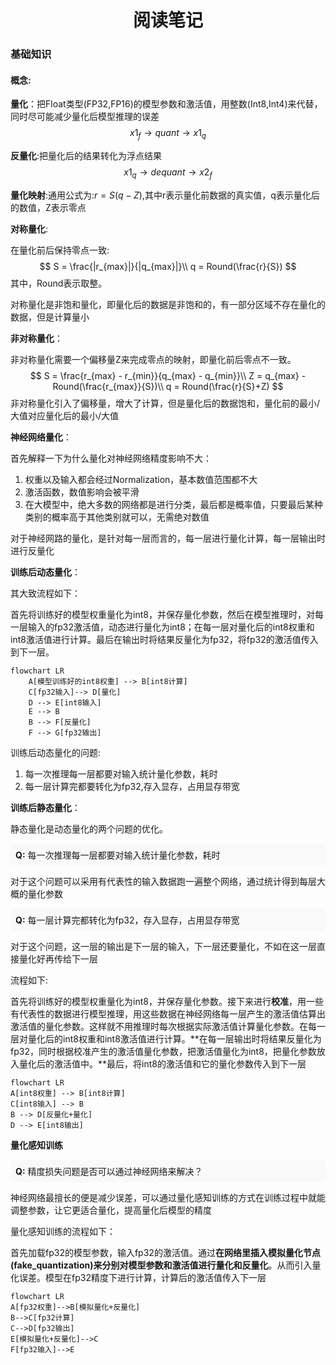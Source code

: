 <center>
    <h1>阅读笔记</h1>
</center>

### 基础知识

#### 概念:

**量化**：把Float类型(FP32,FP16)的模型参数和激活值，用整数(Int8,Int4)来代替，同时尽可能减少量化后模型推理的误差
$$
x1_f \to quant \to x1_q
$$


**反量化**:把量化后的结果转化为浮点结果
$$
x1_q\to dequant \to x2_f
$$


**量化映射**:通用公式为:$r = S(q-Z)$,其中r表示量化前数据的真实值，q表示量化后的数值，Z表示零点



**对称量化**:



在量化前后保持零点一致:
$$
S = \frac{|r_{max}|}{|q_{max}|}\\
q = Round(\frac{r}{S})
$$
其中，Round表示取整。



对称量化是非饱和量化，即量化后的数据是非饱和的，有一部分区域不存在量化的数据，但是计算量小



**非对称量化**：



非对称量化需要一个偏移量Z来完成零点的映射，即量化前后零点不一致。
$$
S = \frac{r_{max} - r_{min}}{q_{max} - q_{min}}\\
Z = q_{max} - Round(\frac{r_{max}}{S})\\
q = Round(\frac{r}{S}+Z)
$$
非对称量化引入了偏移量，增大了计算，但是量化后的数据饱和，量化前的最小/大值对应量化后的最小/大值



**神经网络量化**：



首先解释一下为什么量化对神经网络精度影响不大：

1. 权重以及输入都会经过Normalization，基本数值范围都不大
2. 激活函数，数值影响会被平滑
3. 在大模型中，绝大多数的网络都是进行分类，最后都是概率值，只要最后某种类别的概率高于其他类别就可以，无需绝对数值



对于神经网路的量化，是针对每一层而言的，每一层进行量化计算，每一层输出时进行反量化



**训练后动态量化**：



其大致流程如下：



首先将训练好的模型权重量化为int8，并保存量化参数，然后在模型推理时，对每一层输入的fp32激活值，动态进行量化为int8；在每一层对量化后的int8权重和int8激活值进行计算。最后在输出时将结果反量化为fp32，将fp32的激活值传入到下一层。

```mermaid
flowchart LR
	A[模型训练好的int8权重] --> B[int8计算]
	C[fp32输入]--> D[量化]
	D --> E[int8输入]
	E --> B
	B --> F[反量化]
	F --> G[fp32输出]
```

训练后动态量化的问题:



1. 每一次推理每一层都要对输入统计量化参数，耗时
2. 每一层计算完都要转化为fp32,存入显存，占用显存带宽

**训练后静态量化**：



静态量化是动态量化的两个问题的优化。

<div style="background-color:#f9f9f9; padding:8px; border-radius:6px;">
<b>Q:</b> 每一次推理每一层都要对输入统计量化参数，耗时
</div>

对于这个问题可以采用有代表性的输入数据跑一遍整个网络，通过统计得到每层大概的量化参数

<div style="background-color:#f9f9f9; padding:8px; border-radius:6px;">
<b>Q:</b> 每一层计算完都转化为fp32，存入显存，占用显存带宽
</div>

对于这个问题，这一层的输出是下一层的输入，下一层还要量化，不如在这一层直接量化好再传给下一层



流程如下:



首先将训练好的模型权重量化为int8，并保存量化参数。接下来进行**校准**，用一些有代表性的数据进行模型推理，用这些数据在神经网络每一层产生的激活值估算出激活值的量化参数。这样就不用推理时每次根据实际激活值计算量化参数。在每一层对量化后的int8权重和int8激活值进行计算。**在每一层输出时将结果反量化为fp32，同时根据校准产生的激活值量化参数，把激活值量化为int8，把量化参数放入量化后的激活值中。**最后，将int8的激活值和它的量化参数传入到下一层

```mermaid
flowchart LR
A[int8权重] --> B[int8计算]
C[int8输入] --> B
B --> D[反量化+量化]
D --> E[int8输出]
```

**量化感知训练**

<div style="background-color:#f9f9f9; padding:8px; border-radius:6px;">
<b>Q:</b> 精度损失问题是否可以通过神经网络来解决？
</div>

神经网络最擅长的便是减少误差，可以通过量化感知训练的方式在训练过程中就能调整参数，让它更适合量化，提高量化后模型的精度



量化感知训练的流程如下：



首先加载fp32的模型参数，输入fp32的激活值。通过**在网络里插入模拟量化节点(fake\_quantization)来分别对模型参数和激活值进行量化和反量化**。从而引入量化误差。模型在fp32精度下进行计算，计算后的激活值传入下一层

```mermaid
flowchart LR
A[fp32权重]-->B[模拟量化+反量化]
B-->C[fp32计算]
C-->D[fp32输出]
E[模拟量化+反量化]-->C
F[fp32输入]-->E
```

